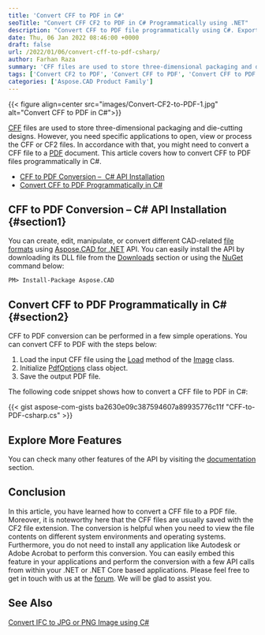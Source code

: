 ```yaml
---
title: 'Convert CFF to PDF in C#'
seoTitle: "Convert CFF CF2 to PDF in C# Programmatically using .NET"
description: "Convert CFF to PDF file programmatically using C#. Export CF2 to PDF document in .NET or .NET Core framework based applications."
date: Thu, 06 Jan 2022 08:46:00 +0000
draft: false
url: /2022/01/06/convert-cff-to-pdf-csharp/
author: Farhan Raza
summary: 'CFF files are used to store three-dimensional packaging and die-cutting designs. However, you need specific applications to open, view or process the CFF or CF2 files. In accordance with that, you might need to convert a CFF file to a PDF document. This article covers how to **convert CFF to PDF files programmatically in C#**.'
tags: ['Convert CF2 to PDF', 'Convert CFF to PDF', 'Convert CFF to PDF in .NET', 'Convert CFF to PDF in csharp']
categories: ['Aspose.CAD Product Family']
---
```




{{< figure align=center src="images/Convert-CF2-to-PDF-1.jpg" alt="Convert CFF to PDF in C#">}}


[CFF][1] files are used to store three-dimensional packaging and die-cutting designs. However, you need specific applications to open, view or process the CFF or CF2 files. In accordance with that, you might need to convert a CFF file to a [PDF][2] document. This article covers how to convert CFF to PDF files programmatically in C#.

*   [CFF to PDF Conversion –  C# API Installation][3]
*   [Convert CFF to PDF Programmatically in C#][4]

## CFF to PDF Conversion – C# API Installation {#section1}

You can create, edit, manipulate, or convert different CAD-related [file formats][5] using [Aspose.CAD for .NET][6] API. You can easily install the API by downloading its DLL file from the [Downloads][7] section or using the [NuGet][8] command below:

```
PM> Install-Package Aspose.CAD
```

## Convert CFF to PDF Programmatically in C# {#section2}

CFF to PDF conversion can be performed in a few simple operations. You can convert CFF to PDF with the steps below:

1.  Load the input CFF file using the [Load][9] method of the [Image][10] class.
2.  Initialize [PdfOptions][11] class object.
3.  Save the output PDF file.

The following code snippet shows how to convert a CFF file to PDF in C#:

{{< gist aspose-com-gists ba2630e09c387594607a89935776c11f "CFF-to-PDF-csharp.cs" >}}

## Explore More Features

You can check many other features of the API by visiting the [documentation][12] section.

## Conclusion

In this article, you have learned how to convert a CFF file to a PDF file. Moreover, it is noteworthy here that the CFF files are usually saved with the CF2 file extension. The conversion is helpful when you need to view the file contents on different system environments and operating systems. Furthermore, you do not need to install any application like Autodesk or Adobe Acrobat to perform this conversion. You can easily embed this feature in your applications and perform the conversion with a few API calls from within your .NET or .NET Core based applications. Please feel free to get in touch with us at the [forum][13]. We will be glad to assist you.

## See Also

[Convert IFC to JPG or PNG Image using C#][14]




[1]: https://docs.fileformat.com/cad/cf2/
[2]: https://docs.fileformat.com/pdf/
[3]: #section1
[4]: #section2
[5]: https://docs.aspose.com/cad/net/supported-file-formats/
[6]: https://products.aspose.com/cad/net/
[7]: https://downloads.aspose.com/cad/net
[8]: https://www.nuget.org/packages/Aspose.CAD/
[9]: https://apireference.aspose.com/cad/net/aspose.cad/image/methods/load/index
[10]: https://apireference.aspose.com/cad/net/aspose.cad/image
[11]: https://apireference.aspose.com/cad/net/aspose.cad.imageoptions/pdfoptions
[12]: https://docs.aspose.com/cad/net/
[13]: https://forum.aspose.com/c/cad
[14]: https://blog.aspose.com/2021/11/04/convert-ifc-png-jpg-image-csharp/




